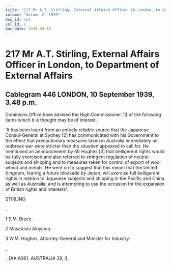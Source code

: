 ```yaml
---
title: "217 Mr A.T. Stirling, External Affairs Officer in London, to Department of External Affairs"
volume: "Volume 2: 1939"
doc_id: 554
vol_id: 2
doc_date: 1939-09-10
---
```


# 217 Mr A.T. Stirling, External Affairs Officer in London, to Department of External Affairs

## Cablegram 446 LONDON, 10 September 1939, 3.48 p.m.

Dominions Office have advised the High Commissioner [1] of the following items which it is thought may be of interest.

'It has been learnt from an entirely reliable source that the Japanese Consul-General at Sydney [2] has communicated with his Government to the effect that precautionary measures taken in Australia immediately on outbreak war were stricter than the situation appeared to call for. He mentioned an announcement by Mr Hughes [3] that belligerent rights would be fully exercised and also referred to stringent regulation of neutral subjects and shipping and to measures taken for control of export of wool wheat and metals. He went on to suggest that this meant that the United Kingdom, fearing a future blockade by Japan, will exercise full belligerent rights in relation to Japanese subjects and shipping in the Pacific and China as well as Australia, and is attempting to use the occasion for the expansion of British rights and interests'.

STIRLING

_

1 S.M. Bruce.

2 Masatoshi Akiyama.

3 W.M. Hughes, Attorney-General and Minister for Industry.

_

_ [AA:A981, AUSTRALIA 39, i]_
